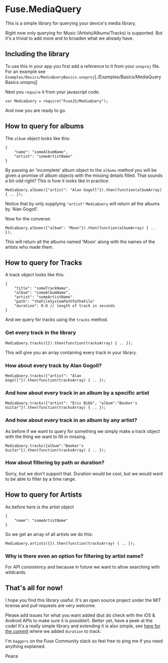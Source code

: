 # Fuse.MediaQuery

This is a simple library for querying your device's media library.

Right now only querying for Music (Artists/Albums/Tracks) is supported. But it's a trivial to add more and to broaden what we already have.

## Including the library

To use this in your app you first add a reference to it from your `unoproj` file. For an example see `Examples/Basics/MediaQueryBasics.unoproj`[./Examples/Basics/MediaQueryBasics.unoproj]

Next you `require` it from your javascript code.

```
var MediaQuery = require("FuseJS/MediaQuery");
```

And now you are ready to go.

## How to query for albums

The `album` object looks like this:

```
{
    "name": "someAlbumName",
    "artist": "someArtistName"
}
```

By passing an 'incomplete' album object to the `albums` method you will be given a promise of album objects with the missing details filled. That sounds a bit odd right? This is how it looks like in practice:

```
MediaQuery.albums({"artist": "Alan Gogoll"}).then(function(albumArray) { .. });
```

Notice that by only supplying `"artist"` `MediaQuery` will return all the albums by 'Alan Gogoll'.

Now for the converse:

```
MediaQuery.albums({"album": "Moon"}).then(function(albumArray) { .. });
```

This will return all the albums named 'Moon' along with the names of the artists who made them.

## How to query for Tracks

A track object looks like this:

```
{
    "title": "someTrackName",
    "album": "someAlbumName",
    "artist": "someArtistName"
    "path": "theFileSystemPathToTheFile"
    "duration": 0.0 // length of track in seconds
}
```

And we query for tracks using the `tracks` method.

### Get every track in the library

```
MediaQuery.tracks({}).then(function(tracksArray) { .. });
```

This will give you an array containing every track in your library.

### How about every track by Alan Gogoll?

```
MediaQuery.tracks({"artist": "Alan Gogoll"}).then(function(tracksArray) { .. });
```

### And how about every track in an album by a specific artist

```
MediaQuery.tracks({"artist": "Eric Bibb", "album":"Booker's Guitar"}).then(function(tracksArray) { .. });
```

### And how about every track in an album by any artist?

As before if we want to query for something we simply make a track object with the thing we want to fill in missing.

```
MediaQuery.tracks({album":"Booker's Guitar"}).then(function(tracksArray) { .. });
```

### How about filtering by path or duration?

Sorry, but we don't support that. Duration would be cool, but we would want to be able to filter by a time range.

## How to query for Artists

As before here is the artist object

```
{
    "name": "someArtistName"
}
```

So we get an array of all artists we do this:

```
MediaQuery.artists({}).then(function(tracksArray) { .. });
```

### Why is there even an option for filtering by artist name?

For API consistency and because in future we want to allow searching with wildcards.

## That's all for now!

I hope you find this library useful. It's an open source project under the MIT license and pull requests are very welcome.

Please add issues for what you want added (but do check with the iOS & Android APIs to make sure it is possible!). Better yet, have a peek at the code! It's a really simple library and extending it is also simple, see [here for the commit](https://github.com/fuse-compound/Fuse.MediaQuery/commit/43af451052b44ab3b3bd828bb44ce1bcb37a3747) where we added `duration` to track.

I'm `baggers` on the Fuse Community slack so feel free to ping me if you need anything explained.

Peace
